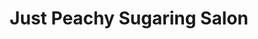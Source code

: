 ---
title: "Just Peachy Sugaring Salon"
url: /chilliwack/just-peachy-sugaring-salon/
shop: beauty
---